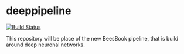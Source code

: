 # deeppipeline

[![Build Status](https://travis-ci.org/BioroboticsLab/deeppipeline.svg?branch=master)](https://travis-ci.org/BioroboticsLab/deeppipeline)

This repository will be place of the new BeesBook pipeline, that is build around deep neuronal networks.


